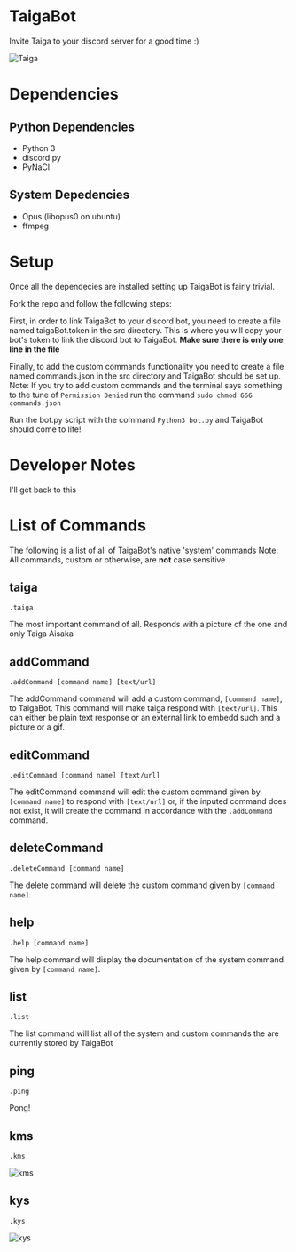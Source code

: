 # TaigaBot
Invite Taiga to your discord server for a good time :)

![Taiga](https://vignette.wikia.nocookie.net/tora-dora/images/8/82/E17_-_9.png/revision/latest/scale-to-width-down/340?cb=20160728131220)

# Dependencies
Python Dependencies
---
* Python 3
* discord.py
* PyNaCl

System Depedencies
---
* Opus (libopus0 on ubuntu)
* ffmpeg

# Setup
Once all the dependecies are installed setting up TaigaBot is fairly trivial.

Fork the repo and follow the following steps:

First, in order to link TaigaBot to your discord bot, you need to create a file named taigaBot.token in the src directory. This is where you will copy your bot's token to link the discord bot to TaigaBot. **Make sure there is only one line in the file**

Finally, to add the custom commands functionality you need to create a file named commands.json in the src directory and TaigaBot should be set up. Note: If you try to add custom commands and the terminal says something to the tune of `Permission Denied` run the command `sudo chmod 666 commands.json`

Run the bot.py script with the command `Python3 bot.py` and TaigaBot should come to life!

# Developer Notes
I'll get back to this

# List of Commands

The following is a list of all of TaigaBot's native 'system' commands
Note: All commands, custom or otherwise, are **not** case sensitive

taiga
---
`.taiga`

The most important command of all. Responds with a picture of the one and only Taiga Aisaka

addCommand
---
`.addCommand [command name] [text/url]`

The addCommand command will add a custom command, `[command name]`, to TaigaBot. This command will make taiga respond with `[text/url]`. This can either be plain text response or an external link to embedd such and a picture or a gif.

editCommand
---
`.editCommand [command name] [text/url]`

The editCommand command will edit the custom command given by `[command name]` to respond with `[text/url]` or, if the inputed command does not exist, it will create the command in accordance with the `.addCommand` command.

deleteCommand
---
`.deleteCommand [command name]`

The delete command will delete the custom command given by `[command name]`.

help
---
`.help [command name]`

The help command will display the documentation of the system command given by `[command name]`.

list
---
`.list`

The list command will list all of the system and custom commands the are currently stored by TaigaBot

ping
---
`.ping`

Pong!

kms
---
`.kms`

![kms](https://thumbs.gfycat.com/ApprehensiveJoyfulBonobo-size_restricted.gif)

kys
---
`.kys`

![kys](https://media1.tenor.com/images/7282a0f80bf1744a17295a124d891068/tenor.gif?itemid=9140602)

